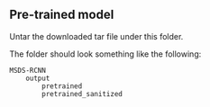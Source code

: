 ## Pre-trained model

Untar the downloaded tar file under this folder.

The folder should look something like the following:

```
MSDS-RCNN
    output
        pretrained
        pretrained_sanitized
```
